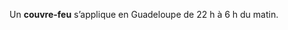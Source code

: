 <div class="conseil conseil-jaune">

Un **couvre-feu** s’applique en Guadeloupe de 22 h à 6 h du matin.

</div>

